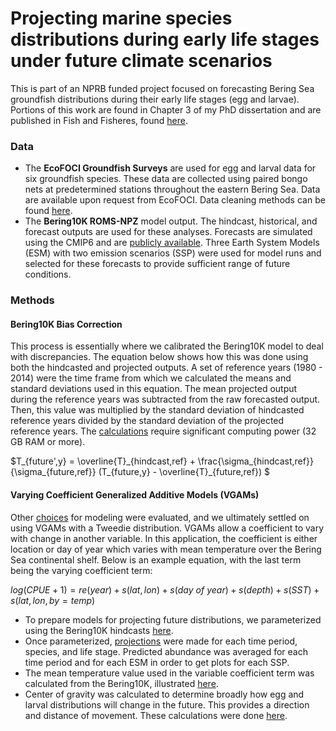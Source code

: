 # Projecting marine species distributions during early life stages under future climate scenarios

This is part of an NPRB funded project focused on forecasting Bering Sea groundfish distributions during their early life stages (egg and larvae). Portions of this work are found in Chapter 3 of my PhD dissertation and are published in Fish and Fisheres, found [here](https://onlinelibrary.wiley.com/doi/pdf/10.1111/faf.12835).

### Data
- The **EcoFOCI Groundfish Surveys** are used for egg and larval data for six groundfish species. These data are collected using paired bongo nets at predetermined stations throughout the eastern Bering Sea. Data are available upon request from EcoFOCI. Data cleaning methods can be found [here](code/EcoFOCI_cleaning.R/).
- The **Bering10K ROMS-NPZ** model output. The hindcast, historical, and forecast outputs are used for these analyses. Forecasts are simulated using the CMIP6 and are [publicly available](https://beringnpz.github.io/roms-bering-sea/B10K-dataset-docs/). Three Earth System Models (ESM) with two emission scenarios (SSP) were used for model runs and selected for these forecasts to provide sufficient range of future conditions.

### Methods
#### Bering10K Bias Correction
This process is essentially where we calibrated the Bering10K model to deal with discrepancies. The equation below shows how this was done using both the hindcasted and projected outputs. A set of reference years (1980 - 2014) were the time frame from which we calculated the means and standard deviations used in this equation. The mean projected output during the reference years was subtracted from the raw forecasted output. Then, this value was multiplied by the standard deviation of hindcasted reference years divided by the standard deviation of the projected reference years. The [calculations](code/bias_correction.R/) require significant computing power (32 GB RAM or more). 

$`T_{future',y} = \overline{T}_{hindcast,ref} + \frac{\sigma_{hindcast,ref}}{\sigma_{future,ref}} (T_{future,y} - \overline{T}_{future,ref})
`$

#### Varying Coefficient Generalized Additive Models (VGAMs)
Other [choices](code/model_exploratory.R/) for modeling were evaluated, and we ultimately settled on using VGAMs with a Tweedie distribution. VGAMs allow a coefficient to vary with change in another variable. In this application, the coefficient is either location or day of year which varies with mean temperature over the Bering Sea continental shelf. Below is an example equation, with the last term being the varying coefficient term:

$`
log(CPUE + 1) = re(year) + s(lat, lon) + s(day\ of\ year) + s(depth) + s(SST) + s(lat, lon, by = temp)
`$

- To prepare models for projecting future distributions, we parameterized using the Bering10K hindcasts [here](code/hindcast_wROMS.Rmd/).
- Once parameterized, [projections](code/projections.R/) were made for each time period, species, and life stage. Predicted abundance was averaged for each time period and for each ESM in order to get plots for each SSP.
- The mean temperature value used in the variable coefficient term was calculated from the Bering10K, illustrated [here](code/ROMS_temp_index.R/).
- Center of gravity was calculated to determine broadly how egg and larval distributions will change in the future. This provides a direction and distance of movement. These calculations were done [here](code/center_of_gravity.R).
